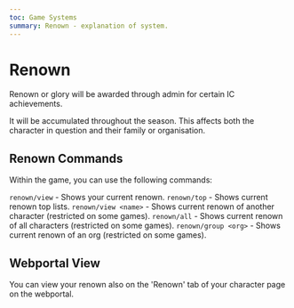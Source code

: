 ```yaml
---
toc: Game Systems
summary: Renown - explanation of system.
---
```

# Renown
Renown or glory will be awarded through admin for certain IC achievements.

It will be accumulated throughout the season. This affects both the character in question and their family or organisation.
  
## Renown Commands
Within the game, you can use the following commands:

`renown/view` - Shows your current renown. 
`renown/top` - Shows current renown top lists.
`renown/view <name>` - Shows current renown of another character (restricted on some games).
`renown/all` - Shows current renown of all characters (restricted on some games).
`renown/group <org>` - Shows current renown of an org (restricted on some games).


## Webportal View
You can view your renown also on the 'Renown' tab of your character page on the webportal. 
